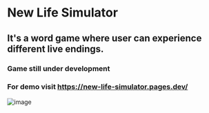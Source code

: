 # New Life Simulator
## It's a word game where user can experience different live endings.

### Game still under development
### For demo visit https://new-life-simulator.pages.dev/

![image](https://github.com/NemoGW/new-life-simulator/assets/108901011/727717b3-3cab-4456-af46-73d1dfdc42bc)
